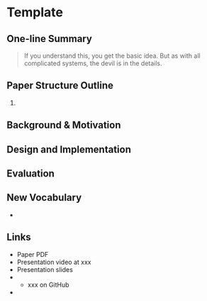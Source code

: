 # Template

## One-line Summary

> If you understand this, you get the basic idea. But as with all complicated systems, the devil is in the details.

## Paper Structure Outline

1. 
## Background & Motivation

## Design and Implementation

## Evaluation

## New Vocabulary

* 
## Links

* Paper PDF
* Presentation video at xxx
* Presentation slides
* * xxx on GitHub
* 
